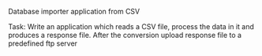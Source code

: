 Database importer application from CSV 

Task:
Write an application which reads a CSV file, process the data in it and produces a response file. 
After the conversion upload response file to a predefined ftp server
